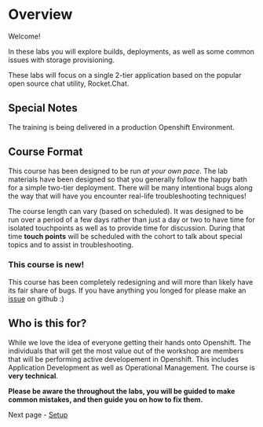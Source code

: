 # Overview
Welcome!


In these labs you will explore builds, deployments, as well as some common issues with storage provisioning.

These labs will focus on a single 2-tier application based on the popular open source chat utility, Rocket.Chat.

## Special Notes


The training is being delivered in a production Openshift Environment.


## Course Format

This course has been designed to be run _at your own pace_. The lab materials have been designed so that you generally follow the happy bath for a simple two-tier deployment. There will be many intentional bugs along the way that will have you encounter real-life troubleshooting techniques!

The course length can vary (based on scheduled). It was designed to be run over a period of a few days rather than just a day or two to have time for isolated touchpoints as well as to provide time for discussion.  During that time __touch points__ will be scheduled with the cohort to talk about special topics and to assist in troubleshooting. 

### This course is new!

This course has been completely redesigning and will more than likely have its fair share of bugs. If you have anything you longed for please make an [issue](https://github.com/BCDevOps/devops-platform-workshops/issues/new/choose) on github :) 

## Who is this for?

While we love the idea of everyone getting their hands onto Openshift. The individuals that will get the most value out of the workshop are members that will be performing active developement in Openshift. This includes Application Development as well as Operational Management. The course is __very technical__.

__Please be aware the throughout the labs, you will be guided to make common mistakes, and then guide you on how to fix them.__

Next page - [Setup](./01_adding_team_members.md)
